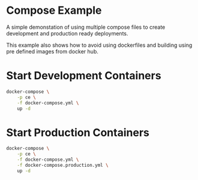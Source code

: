 # Compose Example

A simple demonstation of using multiple compose files to create development and production ready deployments.

This example also shows how to avoid using dockerfiles and building using pre defined images from docker hub.

# Start Development Containers

```bash
docker-compose \
    -p ce \
    -f docker-compose.yml \
    up -d
```

# Start Production Containers

```bash
docker-compose \
    -p ce \
    -f docker-compose.yml \
    -f docker-compose.production.yml \
    up -d
```
